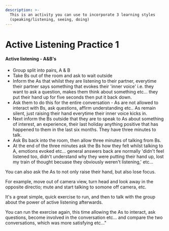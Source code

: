 ```yaml
---
description: >-
  This is an activity you can use to incorporate 3 learning styles
  (speaking/listening, seeing, doing)
---
```


# Active Listening Practice 1

#### **Active listening - A&B's**

* Group split into pairs, A & B
* Take Bs out of the room and ask to wait outside
* Inform the As that whilst they are listening to their partner, everytime their partner says something that evokes their 'inner voice' i.e. they want to ask a question, makes them think about something etc... they put their hand up for five seconds then put it back down.
* Ask them to do this for the entire conversation - As are not allowed to interact with Bs, ask questions, affirm understanding etc.. As remain silent, just raising their hand everytime their inner voice kicks in.
* Next inform the Bs outside that they are to speak to As about something of interest, an experience, their last holiday anything positive that has happened to them in the last six months. They have three minutes to talk.
* Ask Bs back into the room, then allow three minutes of talking from Bs.
* At the end of the three minutes ask the Bs how they felt whilst talking to A, emotions evoked etc... general answers back are normally 'didn't feel listened too, didn't understand why they were putting their hand up, lost my train of thought becuase they obviously weren't listening,' etc...

You can also ask the As to not only raise their hand, but also lose focus.

For example, move out of camera view, turn head and look away in the opposite directio; mute and start talking to somone off camera, etc. 

It's a great simple, quick exercise to run, and then to talk with the group about the power of active listening afterwards.

You can run the exercise again, this time allowing the As to interact, ask questions, become involved in the conversation etc... and compare the two conversations, which was more satisfying etc..."  
  


